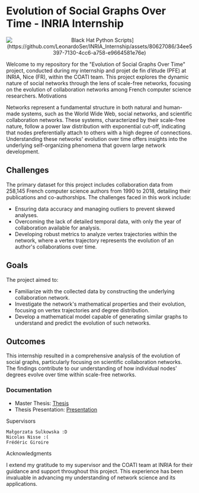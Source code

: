# Evolution of Social Graphs Over Time - INRIA Internship

<p align="center">
  <img src="[https://user-images.githubusercontent.com/80627086/235501013-2415b4bc-c1fd-4dbf-8a91-457dbc59d122.png" alt="Black Hat Python Scripts](https://github.com/LeonardoSer/INRIA_Internship/assets/80627086/34ee5397-7130-4cc6-a758-e9664581e76e)">
</p>

Welcome to my repository for the "Evolution of Social Graphs Over Time" project, conducted during my internship and projet de fin d’étude (PFE) at INRIA, Nice (FR), within the COATI team. This project explores the dynamic nature of social networks through the lens of scale-free networks, focusing on the evolution of collaboration networks among French computer science researchers.
Motivations

Networks represent a fundamental structure in both natural and human-made systems, such as the World Wide Web, social networks, and scientific collaboration networks. These systems, characterized by their scale-free nature, follow a power law distribution with exponential cut-off, indicating that nodes preferentially attach to others with a high degree of connections. Understanding these networks' evolution over time offers insights into the underlying self-organizing phenomena that govern large network development.

## Challenges

The primary dataset for this project includes collaboration data from 258,145 French computer science authors from 1990 to 2018, detailing their publications and co-authorships. The challenges faced in this work include:

- Ensuring data accuracy and managing outliers to prevent skewed analyses.
- Overcoming the lack of detailed temporal data, with only the year of collaboration available for analysis.
- Developing robust metrics to analyze vertex trajectories within the network, where a vertex trajectory represents the evolution of an author's collaborations over time.

## Goals

The project aimed to:

- Familiarize with the collected data by constructing the underlying collaboration network.
- Investigate the network's mathematical properties and their evolution, focusing on vertex trajectories and degree distribution.
- Develop a mathematical model capable of generating similar graphs to understand and predict the evolution of such networks.

## Outcomes

This internship resulted in a comprehensive analysis of the evolution of social graphs, particularly focusing on scientific collaboration networks. The findings contribute to our understanding of how individual nodes' degrees evolve over time within scale-free networks.

### Documentation
- Master Thesis: [Thesis](thesis.pdf)
- Thesis Presentation: [Presentation](Presentation.pdf)

Supervisors

    Małgorzata Sulkowska :D
    Nicolas Nisse :(
    Frédéric Giroire

Acknowledgments

I extend my gratitude to my supervisor and the COATI team at INRIA for their guidance and support throughout this project. This experience has been invaluable in advancing my understanding of network science and its applications.

